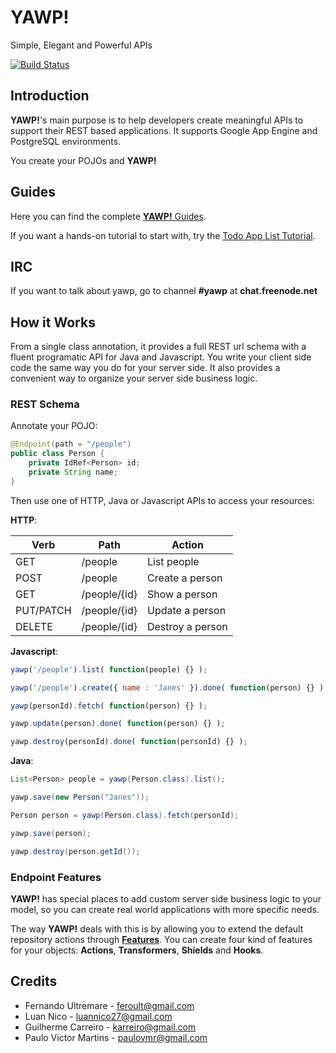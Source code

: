 # YAWP!

Simple, Elegant and Powerful APIs

[![Build Status](https://travis-ci.org/feroult/yawp.svg)](https://travis-ci.org/feroult/yawp)

## Introduction

__YAWP!__'s main purpose is to help developers create meaningful APIs to support their REST based applications. It supports Google App Engine and PostgreSQL environments.

You create your POJOs and __YAWP!__

## Guides

Here you can find the complete [__YAWP!__ Guides](http://yawp.io/guides).

If you want a hands-on tutorial to start with, try the [Todo App List Tutorial](http://yawp.io/guides/tutorials/todo-list-app).

## IRC

If you want to talk about yawp, go to channel __#yawp__ at __chat.freenode.net__

## How it Works

From a single class annotation, it provides a full REST url schema with a fluent programatic API for Java and Javascript. You write your client side code the same way you do for your server side. It also provides a convenient way to organize your server side business logic.

### REST Schema

Annotate your POJO:
```java
@Endpoint(path = "/people")
public class Person {
    private IdRef<Person> id;
    private String name;
}
```

Then use one of HTTP, Java or Javascript APIs to access your resources:

__HTTP__:

| Verb        | Path           | Action                |
| ----------- |--------------- | --------------------- |
| GET         | /people        | List people           |
| POST        | /people        | Create a person       |
| GET         | /people/{id}   | Show a person         |
| PUT/PATCH   | /people/{id}   | Update a person       |
| DELETE      | /people/{id}   | Destroy a person      |

__Javascript__:
```javascript
yawp('/people').list( function(people) {} );

yawp('/people').create({ name : 'Janes' }).done( function(person) {} );

yawp(personId).fetch( function(person) {} );

yawp.update(person).done( function(person) {} );

yawp.destroy(personId).done( function(personId) {} );
```

__Java__:
```java
List<Person> people = yawp(Person.class).list();

yawp.save(new Person("Janes"));

Person person = yawp(Person.class).fetch(personId);

yawp.save(person);

yawp.destroy(person.getId());
```

### Endpoint Features

__YAWP!__ has special places to add custom server side business logic to your model, so you can create real world
applications with more specific needs.

The way __YAWP!__ deals with this is by allowing you to extend the default repository actions through
[__Features__](http://yawp.io/guides/api/actions). You can create four kind of features for your objects: __Actions__, __Transformers__, __Shields__ and __Hooks__.

## Credits

* Fernando Ultremare - feroult@gmail.com
* Luan Nico - luannico27@gmail.com
* Guilherme Carreiro - karreiro@gmail.com
* Paulo Victor Martins - paulovmr@gmail.com
